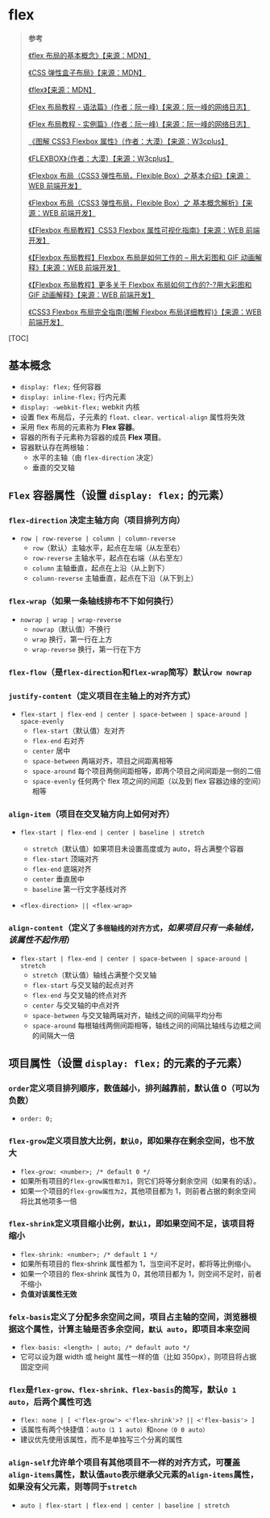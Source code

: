 # flex

> **参考**
>
> [《flex 布局的基本概念》【来源：MDN】](https://developer.mozilla.org/zh-CN/docs/Web/CSS/CSS_Flexible_Box_Layout/Basic_Concepts_of_Flexbox)
>
> [《CSS 弹性盒子布局》【来源：MDN】](https://developer.mozilla.org/zh-CN/docs/Web/CSS/CSS_Flexible_Box_Layout)
>
> [《flex》【来源：MDN】](https://developer.mozilla.org/zh-CN/docs/Web/CSS/flex)
>
> [《Flex 布局教程 - 语法篇》(作者：阮一峰)【来源：阮一峰的网络日志】](https://www.ruanyifeng.com/blog/2015/07/flex-grammar.html)
>
> [《Flex 布局教程 - 实例篇》(作者：阮一峰)【来源：阮一峰的网络日志】](https://www.ruanyifeng.com/blog/2015/07/flex-examples.html)
>
> [《图解 CSS3 Flexbox 属性》（作者：大漠）【来源：W3cplus】](https://www.w3cplus.com/css3/a-visual-guide-to-css3-flexbox-properties.html)
>
> [《FLEXBOX》（作者：大漠）【来源：W3cplus】](https://www.w3cplus.com/blog/tags/157.html)
>
> [《Flexbox 布局（CSS3 弹性布局，Flexible Box）之基本介绍》【来源：WEB 前端开发】](https://www.html.cn/archives/5726)
>
> [《Flexbox 布局（CSS3 弹性布局，Flexible Box）之 基本概念解析》【来源：WEB 前端开发】](https://www.html.cn/archives/5741)
>
> [《【Flexbox 布局教程】CSS3 Flexbox 属性可视化指南》【来源：WEB 前端开发】](https://www.html.cn/archives/5744)
>
> [《【Flexbox 布局教程】Flexbox 布局是如何工作的 – 用大彩图和 GIF 动画解释》【来源：WEB 前端开发】](https://www.html.cn/archives/7212)
>
> [《【Flexbox 布局教程】更多关于 Flexbox 布局如何工作的?-?用大彩图和 GIF 动画解释》【来源：WEB 前端开发】](https://www.html.cn/archives/7236)
>
> [《CSS3 Flexbox 布局完全指南(图解 Flexbox 布局详细教程)》【来源：WEB 前端开发】](https://www.html.cn/archives/8629)

[TOC]

## 基本概念

- `display: flex;` 任何容器
- `display: inline-flex;` 行内元素
- `display: -webkit-flex;` webkit 内核
- 设置 flex 布局后，子元素的 `float、clear、vertical-align` 属性将失效
- 采用 flex 布局的元素称为 **Flex 容器**。
- 容器的所有子元素称为容器的成员 **Flex 项目**。
- 容器默认存在两根轴：
  - 水平的主轴（由 `flex-direction` 决定）
  - 垂直的交叉轴

## `Flex` 容器属性（设置 `display: flex;` 的元素）

### `flex-direction` 决定主轴方向（项目排列方向）

- `row | row-reverse | column | column-reverse`
  - `row`（默认）主轴水平，起点在左端（从左至右）
  - `row-reverse` 主轴水平，起点在右端（从右至左）
  - `column` 主轴垂直，起点在上沿（从上到下）
  - `column-reverse` 主轴垂直，起点在下沿（从下到上）

### `flex-wrap`（如果一条轴线排布不下如何换行）

- `nowrap | wrap | wrap-reverse`
  - `nowrap`（默认值）不换行
  - `wrap` 换行，第一行在上方
  - `wrap-reverse` 换行，第一行在下方

### `flex-flow`（是`flex-direction`和`flex-wrap`简写）默认`row nowrap`

### `justify-content`（定义项目在主轴上的对齐方式）

- `flex-start | flex-end | center | space-between | space-around | space-evenly`
  - `flex-start`（默认值）左对齐
  - `flex-end` 右对齐
  - `center` 居中
  - `space-between` 两端对齐，项目之间距离相等
  - `space-around` 每个项目两侧间距相等，即两个项目之间间距是一侧的二倍
  - `space-evenly` 任何两个 flex 项之间的间距（以及到 flex 容器边缘的空间）相等

### `align-item`（项目在交叉轴方向上如何对齐）

- `flex-start | flex-end | center | baseline | stretch`

  - `stretch`（默认值）如果项目未设置高度或为 auto，将占满整个容器
  - `flex-start` 顶端对齐
  - `flex-end` 底端对齐
  - `center` 垂直居中
  - `baseline` 第一行文字基线对齐

- `<flex-direction> || <flex-wrap>`

### `align-content`（定义了`多根轴线的对齐方式`，_如果项目只有一条轴线，该属性不起作用_）

- `flex-start | flex-end | center | space-between | space-around | stretch`
  - `stretch`（默认值）轴线占满整个交叉轴
  - `flex-start` 与交叉轴的起点对齐
  - `flex-end` 与交叉轴的终点对齐
  - `center` 与交叉轴的中点对齐
  - `space-between` 与交叉轴两端对齐，轴线之间的间隔平均分布
  - `space-around` 每根轴线两侧间距相等，轴线之间的间隔比轴线与边框之间的间隔大一倍

## 项目属性（设置 `display: flex;` 的元素的子元素）

### `order`定义项目排列顺序，数值越小，排列越靠前，默认值 0（可以为负数）

- `order: 0;`

### `flex-grow`定义项目放大比例，`默认0`，即如果存在剩余空间，也不放大

- `flex-grow: <number>; /* default 0 */`
- 如果所有项目的`flex-grow属性都为1`，则它们将等分剩余空间（如果有的话）。
- 如果一个项目的`flex-grow属性为2`，其他项目都为 1，则前者占据的剩余空间将比其他项多一倍

### `flex-shrink`定义项目缩小比例，`默认1`，即如果空间不足，该项目将缩小

- `flex-shrink: <number>; /* default 1 */`
- 如果所有项目的 flex-shrink 属性都为 1，当空间不足时，都将等比例缩小。
- 如果一个项目的 flex-shrink 属性为 0，其他项目都为 1，则空间不足时，前者不缩小
- **负值对该属性无效**

### `felx-basis`定义了分配多余空间之间，项目占主轴的空间，浏览器根据这个属性，计算主轴是否多余空间，`默认 auto`，即项目本来空间

- `flex-basis: <length> | auto; /* default auto */`
- 它可以设为跟 width 或 height 属性一样的值（比如 350px），则项目将占据固定空间

### `flex`是`flex-grow、flex-shrink、flex-basis`的简写，默认`0 1 auto`，后两个属性可选

- `flex: none | [ <'flex-grow'> <'flex-shrink'>? || <'flex-basis'> ]`
- 该属性有两个快捷值：`auto（1 1 auto）`和`none（0 0 auto）`
- 建议优先使用该属性，而不是单独写三个分离的属性

### `align-self`允许单个项目有其他项目不一样的对齐方式，可覆盖`align-items`属性，默认值`auto`表示继承父元素的`align-items`属性，如果没有父元素，则等同于`stretch`

- `auto | flex-start | flex-end | center | baseline | stretch`

